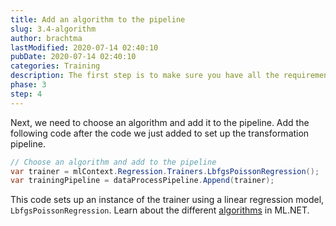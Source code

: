```yaml
---
title: Add an algorithm to the pipeline
slug: 3.4-algorithm
author: brachtma
lastModified: 2020-07-14 02:40:10
pubDate: 2020-07-14 02:40:10
categories: Training
description: The first step is to make sure you have all the requirements and to clone the workshop source code.
phase: 3
step: 4
---
```


Next, we need to choose an algorithm and add it to the pipeline. Add the following code after the code we just added to set up the transformation pipeline.

```csharp
// Choose an algorithm and add to the pipeline
var trainer = mlContext.Regression.Trainers.LbfgsPoissonRegression();
var trainingPipeline = dataProcessPipeline.Append(trainer);
```

This code sets up an instance of the trainer using a linear regression model, `LbfgsPoissonRegression`. Learn about the different [algorithms](https://docs.microsoft.com/dotnet/machine-learning/how-to-choose-an-ml-net-algorithm) in ML.NET.